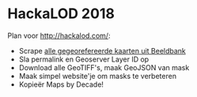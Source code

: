 # HackaLOD 2018

Plan voor http://hackalod.com/:

- Scrape [alle gegeorefereerde kaarten uit Beeldbank](http://beeldbank.amsterdam.nl/beeldbank/indeling/grid?f_string_geoserver_store%5B0%5D=%2A)
- Sla permalink en Geoserver Layer ID op
- Download alle GeoTIFF's, maak GeoJSON van mask
- Maak simpel website'je om masks te verbeteren
- Kopieër Maps by Decade!
